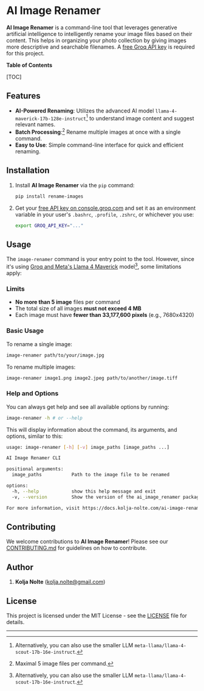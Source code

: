 # AI Image Renamer

**AI Image Renamer** is a command-line tool that leverages generative artificial intelligence to intelligently rename your image files based on their content. This helps in organizing your photo collection by giving images more descriptive and searchable filenames. A [free Groq API key](https://console.groq.com/keys) is required for this project.

**Table of Contents**

[TOC]

## Features

- **AI-Powered Renaming**: Utilizes the advanced AI model `llama-4-maverick-17b-128e-instruct`[^1] to understand image content and suggest relevant names.
- **Batch Processing**:[^2] Rename multiple images at once with a single command.
- **Easy to Use**: Simple command-line interface for quick and efficient renaming.

## Installation

1. Install **AI Image Renamer** via the `pip` command:

   ```bash
   pip install rename-images
   ```

2. Get your [free API key on console.groq.com](https://console.groq.com/keys) and set it as an environment variable in  your user's `.bashrc`, `.profile`, `.zshrc`, or whichever you use:

   ```bash
   export GROQ_API_KEY="..."
   ```

## Usage

The `image-renamer` command is your entry point to the tool. However, since it's using [Groq and Meta's Llama 4 Maverick](https://console.groq.com/docs/vision) model[^1], some limitations apply:

### Limits

* **No more than 5 image** files per command
* The total size of all images **must not exceed 4 MB**
* Each image must have **fewer than 33,177,600 pixels** (e.g., 7680x4320)

### Basic Usage

To rename a single image:

```bash
image-renamer path/to/your/image.jpg
```

To rename multiple images:

```bash
image-renamer image1.png image2.jpeg path/to/another/image.tiff
```

### Help and Options

You can always get help and see all available options by running:

```bash
image-renamer -h # or --help
```

This will display information about the command, its arguments, and options, similar to this:

```bash
usage: image-renamer [-h] [-v] image_paths [image_paths ...]

AI Image Renamer CLI

positional arguments:
  image_paths           Path to the image file to be renamed

options:
  -h, --help            show this help message and exit
  -v, --version         Show the version of the ai_image_renamer package

For more information, visit https://docs.kolja-nolte.com/ai-image-renamer
```

## Contributing

We welcome contributions to **AI Image Renamer**! Please see our [CONTRIBUTING.md](CONTRIBUTING.md) for guidelines on how to contribute.

## Author

1. **Kolja Nolte** (kolja.nolte@gmail.com)

## License

This project is licensed under the MIT License - see the [LICENSE](LICENSE) file for details.

---

[^1]: Alternatively, you can also use the smaller LLM `meta-llama/llama-4-scout-17b-16e-instruct`.
[^2]: Maximal 5 image files per command.

